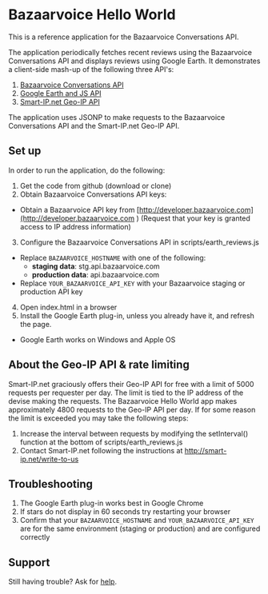 # Bazaarvoice Hello World
This is a reference application for the Bazaarvoice Conversations API.

The application periodically fetches recent reviews using the Bazaarvoice Conversations API and displays reviews using Google Earth.
It demonstrates a client-side mash-up of the following three API's:

1. [Bazaarvoice Conversations API](https://developer.bazaarvoice.com/docs/read/conversations)
2. [Google Earth and JS API](https://developers.google.com/earth/)
3. [Smart-IP.net Geo-IP API](http://smart-ip.net/geoip-api)

The application uses JSONP to make requests to the Bazaarvoice Conversations API and the Smart-IP.net Geo-IP API.

## Set up
In order to run the application, do the following:

1. Get the code from github (download or clone)
2. Obtain Bazaarvoice Conversations API keys:
 * Obtain a Bazaarvoice API key from [http://developer.bazaarvoice.com](http://developer.bazaarvoice.com ) (Request that your key is granted access to IP address information)
3. Configure the Bazaarvoice Conversations API in scripts/earth_reviews.js
 * Replace `BAZAARVOICE_HOSTNAME` with one of the following:
    * __staging data__: stg.api.bazaarvoice.com
    * __production data__: api.bazaarvoice.com
 * Replace `YOUR_BAZAARVOICE_API_KEY` with your Bazaarvoice staging or production API key
4. Open index.html in a browser
5. Install the Google Earth plug-in, unless you already have it, and refresh the page.
 * Google Earth works on Windows and Apple OS

## About the Geo-IP API & rate limiting

Smart-IP.net graciously offers their Geo-IP API for free with a limit of 5000 requests per requester per day. The limit is tied to the IP address of the devise making the requests. The Bazaarvoice Hello World app makes approximately 4800 requests to the Geo-IP API per day. If for some reason the limit is exceeded you may take the following steps:

1. Increase the interval between requests by modifying the setInterval() function at the bottom of scripts/earth_reviews.js
2.  Contact Smart-IP.net following the instructions at http://smart-ip.net/write-to-us

## Troubleshooting
1. The Google Earth plug-in works best in Google Chrome
2. If stars do not display in 60 seconds try restarting your browser
3. Confirm that your  `BAZAARVOICE_HOSTNAME` and `YOUR_BAZAARVOICE_API_KEY` are for the same environment (staging or production) and are configured correctly

## Support
Still having trouble? Ask for [help](https://developer.bazaarvoice.com/forum).